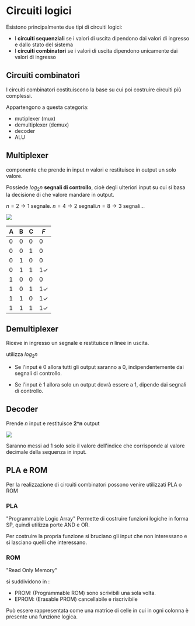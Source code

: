 ﻿# Circuiti logici

Esistono principalmente due tipi di circuiti logici:
- I **circuiti sequenziali** se i valori di uscita dipendono dai valori di ingresso e dallo stato del sistema
- I **circuiti combinatori** se i valori di uscita dipendono unicamente dai valori di ingresso

## Circuiti combinatori

I circuiti combinatori costituiscono la base su cui poi costruire circuiti più complessi.

Appartengono a questa categoria:
- mutiplexer (mux)
- demultiplexer (demux)
- decoder
- ALU

## Multiplexer

componente che prende in input $n$ valori e restituisce in output un solo valore.

Possiede $log_2n$ **segnali di controllo**, cioè degli ulteriori input su cui si basa la decisione di che valore mandare in output.

$n = 2 \to 1 \text{ segnale. } n = 4 \to 2 \text{ segnali}. n = 8 \to 3 \text{ segnali} ...$

![](https://i.ibb.co/vkXkLkT/mux.png)

| A | B | C | $F$ |
|--|--|--|--|
| 0 | 0 | 0 | $0$ |
| 0 | 0 | 1 | $0$ |
| 0 | 1 | 0 | $0$ |
| 0 | 1 | 1 | $1 \checkmark$ |
| 1 | 0 | 0 | $0$ |
| 1 | 0 | 1 | $1 \checkmark$ |
| 1 | 1 | 0 | $1 \checkmark$ |
| 1 | 1 | 1 | $1 \checkmark$ |


## Demultiplexer

Riceve in ingresso un segnale e restituisce $n$ linee in uscita.

utilizza $log_2{n}$

- Se l'input è 0 allora tutti gli output saranno a 0, indipendentemente dai segnali di controllo.

- Se l'input è 1 allora solo un output dovrà essere a 1, dipende dai segnali di controllo.

## Decoder

Prende $n$ input e restituisce **2^n** output

![](https://i.ibb.co/ZhgCRWj/decoder.png)

Saranno messi ad 1 solo solo il valore dell'indice che corrisponde al valore decimale della sequenza in input.

## PLA e ROM

Per la realizzazione di circuiti combinatori possono venire utilizzati PLA o ROM

### PLA

"Programmable Logic Array"
Permette di costruire funzioni logiche in forma SP, quindi utilizza porte AND e OR. 

Per costruire la propria funzione si bruciano gli input che non interessano e si lasciano quelli che interessano.

### ROM

"Read Only Memory"

si suddividono in :
- PROM: (Programmable ROM) sono scrivibili una sola volta.
- EPROM: (Erasable PROM) cancellabile e riscrivibile

Può essere rappresentata come una matrice di celle in cui in ogni colonna è presente una funzione logica.


